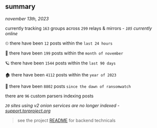 
## summary
_november 13th, 2023_

currently tracking `163` groups across `299` relays & mirrors - _`105` currently online_

⏲ there have been `12` posts within the `last 24 hours`

🦈 there have been `199` posts within the `month of november`

🪐 there have been `1544` posts within the `last 90 days`

🏚 there have been `4112` posts within the `year of 2023`

🦕 there have been `8802` posts `since the dawn of ransomwatch`

there are `96` custom parsers indexing posts

_`20` sites using v2 onion services are no longer indexed - [support.torproject.org](https://support.torproject.org/onionservices/v2-deprecation/)_

> see the project [README](https://github.com/joshhighet/ransomwatch#ransomwatch--) for backend technicals
